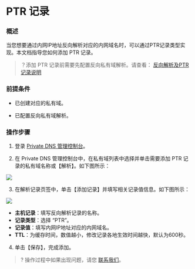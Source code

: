 
# PTR 记录
### 概述
当您想要通过内网IP地址反向解析对应的内网域名时，可以通过PTR记录类型实现。本文档指导您如何添加 PTR 记录。

> ？添加 PTR 记录前需要先配置反向私有域解析。请查看： [反向解析及PTR记录说明](1)

### 前提条件

- 已创建对应的私有域。

- 已配置反向私有域解析。

###  操作步骤


1. 登录 [Private DNS 管理控制台](https://console.cloud.tencent.com/privatedn)。

2. 在 Private DNS 管理控制台中，在私有域列表中选择并单击需要添加 PTR 记录的私有域名称或【解析】。如下图所示：

![](https://main.qcloudimg.com/raw/6f6017c3a26261516523e71f242ebe54.png)

3. 在解析记录页签中，单击【添加记录】并填写相关记录值信息。如下图所示：

![](https://main.qcloudimg.com/raw/60d905296d366c72d2dbc5913c96b6e5.png)

- **主机记录**：填写反向解析记录的名称。
- **记录类型**：选择 “PTR”。
- **记录值**：填写内网IP地址对应的内网域名。
- **TTL**：为缓存时间，数值越小，修改记录各地生效时间越快，默认为600秒。

4. 单击【保存】，完成添加。
>?
操作过程中如果出现问题，请您 [联系我们](https://cloud.tencent.com/act/event/connect-service)。



